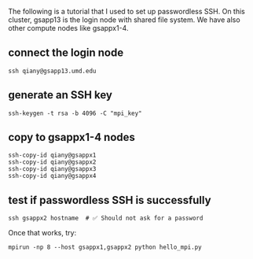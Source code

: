 The following is a tutorial that I used to set up passwordless SSH. On this cluster, gsapp13 is the login node with shared file system. We have also other compute nodes like gsappx1-4.

## connect the login node
```
ssh qiany@gsapp13.umd.edu
```

## generate an SSH key
```
ssh-keygen -t rsa -b 4096 -C "mpi_key"
```

## copy to gsappx1-4 nodes
```
ssh-copy-id qiany@gsappx1
ssh-copy-id qiany@gsappx2
ssh-copy-id qiany@gsappx3
ssh-copy-id qiany@gsappx4
```

## test if passwordless SSH is successfully
```
ssh gsappx2 hostname  # ✅ Should not ask for a password
```

Once that works, try:
```
mpirun -np 8 --host gsappx1,gsappx2 python hello_mpi.py
```
